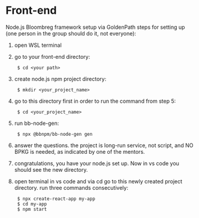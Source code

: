 # Front-end

Node.js Bloombreg framework setup via GoldenPath steps for setting up (one person in the group should do it, not everyone):

1) open WSL terminal
2) go to your front-end directory:

        $ cd <your path>
        
3) create node.js npm project directory:

        $ mkdir <your_project_name>
        
4) go to this directory first in order to run the command from step 5:

        $ cd <your_project_name>
        
5) run bb-node-gen:

        $ npx @bbnpm/bb-node-gen gen
        
6) answer the questions. the project is long-run service, not script, and NO BPKG is needed, as indicated by one of the mentors. 
7) congratulations, you have your node.js set up. Now in vs code you should see the new directory.
8) open terminal in vs code and via cd go to this newly created project directory. run three commands consecutively:

        $ npx create-react-app my-app
        $ cd my-app
        $ npm start
        
